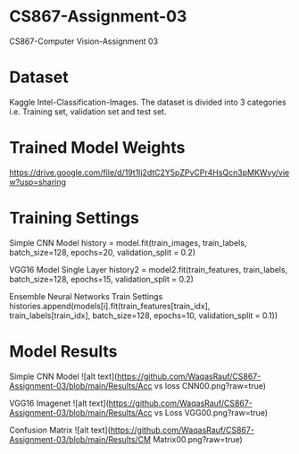 # CS867-Assignment-03
CS867-Computer Vision-Assignment 03


# Dataset
Kaggle Intel-Classification-Images. The dataset is divided into 3 categories i.e. Training set, validation set and test set.

# Trained Model Weights
https://drive.google.com/file/d/19t1lj2dtC2Y5pZPvCPr4HsQcn3pMKWvy/view?usp=sharing

# Training Settings
Simple CNN Model 
history = model.fit(train_images, train_labels, batch_size=128, epochs=20, validation_split = 0.2)

VGG16 Model Single Layer
history2 = model2.fit(train_features, train_labels, batch_size=128, epochs=15, validation_split = 0.2)

Ensemble Neural Networks Train Settings
histories.append(models[i].fit(train_features[train_idx], train_labels[train_idx], batch_size=128, epochs=10, validation_split = 0.1))

# Model Results

Simple CNN Model
![alt text](https://github.com/WaqasRauf/CS867-Assignment-03/blob/main/Results/Acc vs loss CNN00.png?raw=true)

VGG16 Imagenet
![alt text](https://github.com/WaqasRauf/CS867-Assignment-03/blob/main/Results/Acc vs Loss VGG00.png?raw=true)

Confusion Matrix
![alt text](https://github.com/WaqasRauf/CS867-Assignment-03/blob/main/Results/CM Matrix00.png?raw=true)
